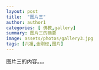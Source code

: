 ```yaml
---
layout: post
title:  "图片三"
author: author1
categories: [ 佛教,gallery]
summary: 图片三的摘要
image: assets/photos/gallery3.jpg
tags: [六祖,金刚经,图片]
---
```


图片三的内容。。。
